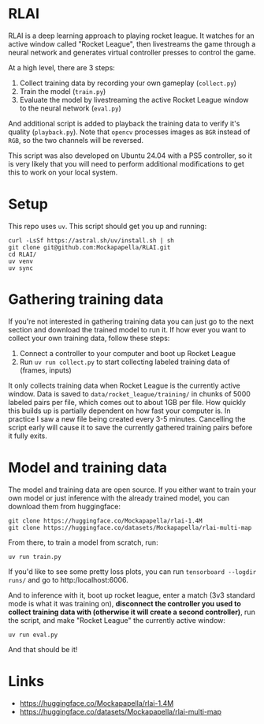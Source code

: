 # RLAI

RLAI is a deep learning approach to playing rocket league. It watches for an active window called "Rocket League", then livestreams the game through a neural network and generates virtual controller presses to control the game.

At a high level, there are 3 steps:

1. Collect training data by recording your own gameplay (`collect.py`)
1. Train the model (`train.py`)
1. Evaluate the model by livestreaming the active Rocket League window to the neural network (`eval.py`)

And additional script is added to playback the training data to verify it's quality (`playback.py`). Note that `opencv` processes images as `BGR` instead of `RGB`, so the two channels will be reversed.

This script was also developed on Ubuntu 24.04 with a PS5 controller, so it is very likely that you will need to perform additional modifications to get this to work on your local system.

# Setup

This repo uses `uv`. This script should get you up and running:

```
curl -LsSf https://astral.sh/uv/install.sh | sh
git clone git@github.com:Mockapapella/RLAI.git
cd RLAI/
uv venv
uv sync
```

# Gathering training data

If you're not interested in gathering training data you can just go to the next section and download the trained model to run it. If how ever you want to collect your own training data, follow these steps:

1. Connect a controller to your computer and boot up Rocket League
1. Run `uv run collect.py` to start collecting labeled training data of (frames, inputs)

It only collects training data when Rocket League is the currently active window. Data is saved to `data/rocket_league/training/` in chunks of 5000 labeled pairs per file, which comes out to about 1GB per file. How quickly this builds up is partially dependent on how fast your computer is. In practice I saw a new file being created every 3-5 minutes. Cancelling the script early will cause it to save the currently gathered training pairs before it fully exits.

# Model and training data

The model and training data are open source. If you either want to train your own model or just inference with the already trained model, you can download them from huggingface:

```
git clone https://huggingface.co/Mockapapella/rlai-1.4M
git clone https://huggingface.co/datasets/Mockapapella/rlai-multi-map
```

From there, to train a model from scratch, run:

```
uv run train.py
```

If you'd like to see some pretty loss plots, you can run `tensorboard --logdir runs/` and go to http:/localhost:6006.

And to inference with it, boot up rocket league, enter a match (3v3 standard mode is what it was training on), **disconnect the controller you used to collect training data with (otherwise it will create a second controller)**, run the script, and make "Rocket League" the currently active window:

```
uv run eval.py
```

And that should be it!

# Links

- https://huggingface.co/Mockapapella/rlai-1.4M
- https://huggingface.co/datasets/Mockapapella/rlai-multi-map
